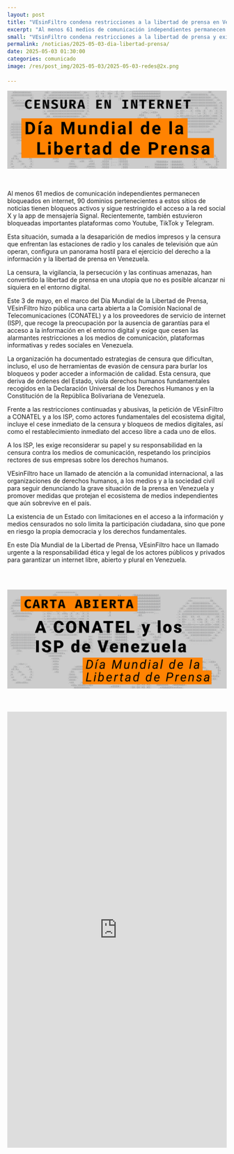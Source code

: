 ```yaml
---
layout: post
title: "VEsinFiltro condena restricciones a la libertad de prensa en Venezuela y exige a CONATEL y a los ISP levantar los bloqueos contra medios de comunicación"
excerpt: "Al menos 61 medios de comunicación independientes permanecen bloqueados en internet y sigue restringido el  acceso a la red social X y la app de mensajería Signal. Esta situación configura un panorama hostil para el ejercicio del derecho a la información y la libertad de prensa en Venezuela."
small: "VEsinFiltro condena restricciones a la libertad de prensa y exige levantar los bloqueos contra los medios"
permalink: /noticias/2025-05-03-dia-libertad-prensa/
date: 2025-05-03 01:30:00
categories: comunicado
image: /res/post_img/2025-05-03/2025-05-03-redes@2x.png

---
```

<p class="cover"><img class="" src="/res/post_img/2025-05-03/2025-05-03.png"></p>

<br>

Al menos 61 medios de comunicación independientes permanecen bloqueados en internet, 90 dominios pertenecientes a estos sitios de noticias tienen bloqueos activos y sigue restringido el  acceso a la red social X y la app de mensajería Signal. Recientemente, también estuvieron bloqueadas importantes plataformas como Youtube, TikTok y Telegram.

Esta situación, sumada a la desaparición de medios impresos y la censura que enfrentan las estaciones de radio y los canales de televisión que aún operan, configura un panorama hostil para el ejercicio del derecho a la información y la libertad de prensa en Venezuela.

La censura, la vigilancia, la persecución y las continuas amenazas, han convertido la libertad de prensa en una utopía que no es posible alcanzar ni siquiera en el entorno digital.

Este 3 de mayo, en el marco del Día Mundial de la Libertad de Prensa, VEsinFiltro hizo pública una carta abierta a la Comisión Nacional de Telecomunicaciones (CONATEL) y a los proveedores de servicio de internet (ISP), que recoge la preocupación por la ausencia de garantías para el acceso a la información en el entorno digital y exige que cesen las alarmantes restricciones a los medios de comunicación, plataformas informativas y redes sociales en Venezuela.  

La organización ha documentado estrategias de censura que dificultan, incluso, el uso de herramientas de evasión de censura para burlar los bloqueos y poder acceder a información de calidad. Esta censura, que deriva de órdenes del Estado, viola derechos humanos fundamentales recogidos en la Declaración Universal de los Derechos Humanos y en la Constitución de la República Bolivariana de Venezuela.

Frente a las restricciones continuadas y abusivas, la petición de VEsinFiltro a CONATEL y a los ISP, como actores fundamentales del ecosistema digital, incluye el cese inmediato de la censura y bloqueos de medios digitales, así como el restablecimiento inmediato del acceso libre a cada uno de ellos.

A los ISP, les exige reconsiderar su papel y su responsabilidad en la censura contra los medios de comunicación, respetando los principios rectores de sus empresas sobre los derechos humanos. 

VEsinFiltro hace un llamado de atención a la comunidad internacional, a las organizaciones de derechos humanos, a los medios y a la sociedad civil para seguir denunciando la grave situación de la prensa en Venezuela y promover medidas que protejan el ecosistema de medios independientes que aún sobrevive en el país. 

La existencia de un Estado con limitaciones en el acceso a la información y medios censurados no solo limita la participación ciudadana, sino que pone en riesgo la propia democracia y los derechos fundamentales.

En este Día Mundial de la Libertad de Prensa, VEsinFiltro hace un llamado urgente a la responsabilidad ética y legal de los actores públicos y privados para garantizar un internet libre, abierto y plural en Venezuela.

<br>
<p class="cover" ><h2><img class="" src="/res/post_img/2025-05-03/2025-05-03-carta.png" alt="Carta abierta a CONATEL y los proveedores de servicio de internet que operan en Venezuela"></h2></p>
<br>

<p class="cover" style="margin-bottom: -47px;">
    <object data="res/post_img/2025-05-03/CartaVSF-Dia_Libertad_Prensa.pdf" type="application/pdf" width="100%" height="1000">
      <embed src="https://docs.google.com/gview?url=https://vesinfiltro.org/res/post_img/2025-05-03/CartaVSF-Dia_Libertad_Prensa.pdf&amp;embedded=true" width="100%" height="1000"> 
    </object>
</p>

